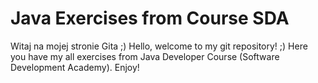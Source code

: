# Java Exercises from Course SDA

Witaj na mojej stronie Gita ;)
Hello, welcome to my git repository! ;)
Here you have my all exercises from Java Developer Course 
(Software Development Academy).
Enjoy!
